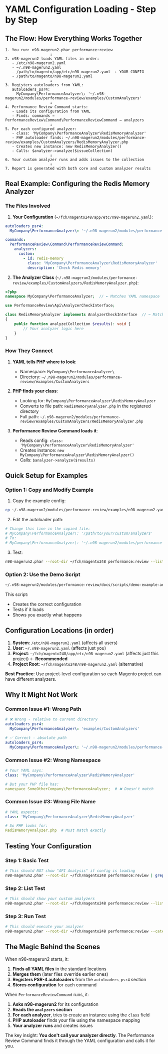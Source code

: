 # YAML Configuration Loading - Step by Step

## The Flow: How Everything Works Together

```
1. You run: n98-magerun2.phar performance:review
                    ↓
2. n98-magerun2 loads YAML files in order:
   - /etc/n98-magerun2.yaml
   - ~/.n98-magerun2.yaml  
   - /path/to/magento/app/etc/n98-magerun2.yaml  ← YOUR CONFIG
   - /path/to/magento/n98-magerun2.yaml
                    ↓
3. Registers autoloaders from YAML:
   autoloaders_psr4:
     MyCompany\PerformanceAnalyzer\: '~/.n98-magerun2/modules/performance-review/examples/CustomAnalyzers'
                    ↓
4. Performance Review Command starts:
   - Loads its configuration from YAML
   - Finds: commands → PerformanceReview\Command\PerformanceReviewCommand → analyzers
                    ↓
5. For each configured analyzer:
   - class: 'MyCompany\PerformanceAnalyzer\RedisMemoryAnalyzer'
   - PHP autoloader finds: ~/.n98-magerun2/modules/performance-review/examples/CustomAnalyzers/RedisMemoryAnalyzer.php
   - Creates new instance: new RedisMemoryAnalyzer()
   - Calls: $analyzer->analyze($issueCollection)
                    ↓
6. Your custom analyzer runs and adds issues to the collection
                    ↓
7. Report is generated with both core and custom analyzer results
```

## Real Example: Configuring the Redis Memory Analyzer

### The Files Involved

1. **Your Configuration** (`~/fch/magento248/app/etc/n98-magerun2.yaml`):
```yaml
autoloaders_psr4:
  MyCompany\PerformanceAnalyzer\: '~/.n98-magerun2/modules/performance-review/examples/CustomAnalyzers'

commands:
  PerformanceReview\Command\PerformanceReviewCommand:
    analyzers:
      custom:
        - id: redis-memory
          class: 'MyCompany\PerformanceAnalyzer\RedisMemoryAnalyzer'
          description: 'Check Redis memory'
```

2. **The Analyzer Class** (`~/.n98-magerun2/modules/performance-review/examples/CustomAnalyzers/RedisMemoryAnalyzer.php`):
```php
<?php
namespace MyCompany\PerformanceAnalyzer;  // ← Matches YAML namespace

use PerformanceReview\Api\AnalyzerCheckInterface;

class RedisMemoryAnalyzer implements AnalyzerCheckInterface  // ← Matches YAML class
{
    public function analyze(Collection $results): void {
        // Your analyzer logic here
    }
}
```

### How They Connect

1. **YAML tells PHP where to look**: 
   - Namespace: `MyCompany\PerformanceAnalyzer\`
   - Directory: `~/.n98-magerun2/modules/performance-review/examples/CustomAnalyzers`

2. **PHP finds your class**:
   - Looking for: `MyCompany\PerformanceAnalyzer\RedisMemoryAnalyzer`
   - Converts to file path: `RedisMemoryAnalyzer.php` in the registered directory
   - Full path: `~/.n98-magerun2/modules/performance-review/examples/CustomAnalyzers/RedisMemoryAnalyzer.php`

3. **Performance Review Command loads it**:
   - Reads config: `class: 'MyCompany\PerformanceAnalyzer\RedisMemoryAnalyzer'`
   - Creates instance: `new MyCompany\PerformanceAnalyzer\RedisMemoryAnalyzer()`
   - Calls: `$analyzer->analyze($results)`

## Quick Setup for Examples

### Option 1: Copy and Modify Example

1. Copy the example config:
```bash
cp ~/.n98-magerun2/modules/performance-review/examples/n98-magerun2.yaml.example ~/fch/magento248/app/etc/n98-magerun2.yaml
```

2. Edit the autoloader path:
```bash
# Change this line in the copied file:
# MyCompany\PerformanceAnalyzer\: '/path/to/your/custom/analyzers'
# To:
# MyCompany\PerformanceAnalyzer\: '~/.n98-magerun2/modules/performance-review/examples/CustomAnalyzers'
```

3. Test:
```bash
n98-magerun2.phar --root-dir ~/fch/magento248 performance:review --list-analyzers
```

### Option 2: Use the Demo Script

```bash
~/.n98-magerun2/modules/performance-review/docs/scripts/demo-example-analyzers.sh
```

This script:
- Creates the correct configuration
- Tests if it loads
- Shows you exactly what happens

## Configuration Locations (in order)

1. **System**: `/etc/n98-magerun2.yaml` (affects all users)
2. **User**: `~/.n98-magerun2.yaml` (affects just you)
3. **Project**: `~/fch/magento248/app/etc/n98-magerun2.yaml` (affects just this project) ← **Recommended**
4. **Project Root**: `~/fch/magento248/n98-magerun2.yaml` (alternative)

**Best Practice**: Use project-level configuration so each Magento project can have different analyzers.

## Why It Might Not Work

### Common Issue #1: Wrong Path
```yaml
# ❌ Wrong - relative to current directory
autoloaders_psr4:
  MyCompany\PerformanceAnalyzer\: 'examples/CustomAnalyzers'

# ✅ Correct - absolute path
autoloaders_psr4:
  MyCompany\PerformanceAnalyzer\: '~/.n98-magerun2/modules/performance-review/examples/CustomAnalyzers'
```

### Common Issue #2: Wrong Namespace
```yaml
# Your YAML says:
class: 'MyCompany\PerformanceAnalyzer\RedisMemoryAnalyzer'

# But your PHP file has:
namespace SomeOtherCompany\PerformanceAnalyzer;  # ❌ Doesn't match
```

### Common Issue #3: Wrong File Name
```yaml
# YAML expects:
class: 'MyCompany\PerformanceAnalyzer\RedisMemoryAnalyzer'

# So PHP looks for:
RedisMemoryAnalyzer.php  # Must match exactly
```

## Testing Your Configuration

### Step 1: Basic Test
```bash
# This should NOT show "API Analysis" if config is loading
n98-magerun2.phar --root-dir ~/fch/magento248 performance:review | grep "API Analysis"
```

### Step 2: List Test
```bash
# This should show your custom analyzers
n98-magerun2.phar --root-dir ~/fch/magento248 performance:review --list-analyzers | grep -i redis
```

### Step 3: Run Test
```bash
# This should execute your analyzer
n98-magerun2.phar --root-dir ~/fch/magento248 performance:review --category=custom
```

## The Magic Behind the Scenes

When n98-magerun2 starts, it:

1. **Finds all YAML files** in the standard locations
2. **Merges them** (later files override earlier ones)
3. **Registers PSR-4 autoloaders** from the `autoloaders_psr4` section
4. **Stores configuration** for each command

When `PerformanceReviewCommand` runs, it:

1. **Asks n98-magerun2** for its configuration
2. **Reads the `analyzers` section**
3. **For each analyzer**, tries to create an instance using the `class` field
4. **PHP autoloader** finds your file using the namespace mapping
5. **Your analyzer runs** and creates issues

The key insight: **You don't call your analyzer directly**. The Performance Review Command finds it through the YAML configuration and calls it for you.